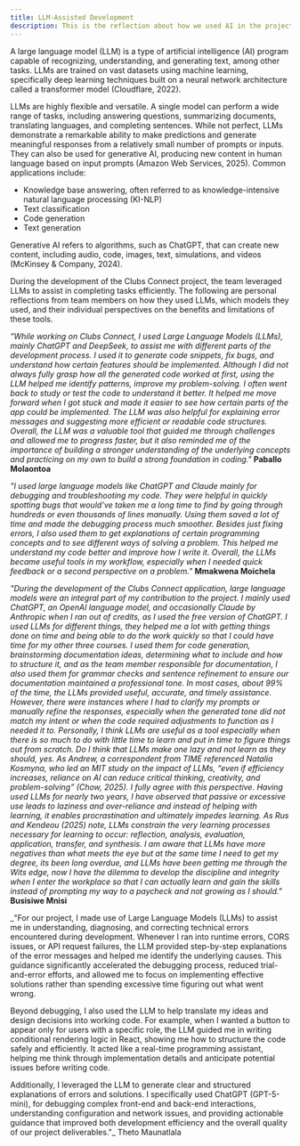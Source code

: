 ```yaml
---
title: LLM-Assisted Development
description: This is the reflection about how we used AI in the project
---
```


A large language model (LLM) is a type of artificial intelligence (AI) program capable of recognizing, understanding, and generating text, among other tasks. LLMs are trained on vast datasets using machine learning, specifically deep learning techniques built on a neural network architecture called a transformer model (Cloudflare, 2022).

LLMs are highly flexible and versatile. A single model can perform a wide range of tasks, including answering questions, summarizing documents, translating languages, and completing sentences. While not perfect, LLMs demonstrate a remarkable ability to make predictions and generate meaningful responses from a relatively small number of prompts or inputs. They can also be used for generative AI, producing new content in human language based on input prompts (Amazon Web Services, 2025). Common applications include:

- Knowledge base answering, often referred to as knowledge-intensive natural language processing (KI-NLP)
- Text classification
- Code generation
- Text generation

Generative AI refers to algorithms, such as ChatGPT, that can create new content, including audio, code, images, text, simulations, and videos (McKinsey & Company, 2024).

During the development of the Clubs Connect project, the team leveraged LLMs to assist in completing tasks efficiently. The following are personal reflections from team members on how they used LLMs, which models they used, and their individual perspectives on the benefits and limitations of these tools.

_"While working on Clubs Connect, I used Large Language Models (LLMs), mainly ChatGPT and DeepSeek, to assist me with different parts of the development process. I used it to generate code snippets, fix bugs, and understand how certain features should be implemented. Although I did not always fully grasp how all the generated code worked at first, using the LLM helped me identify patterns, improve my problem-solving. I often went back to study or test the code to understand it better. It helped me move forward when I got stuck and made it easier to see how certain parts of the app could be implemented. The LLM was also helpful for explaining error messages and suggesting more efficient or readable code structures. Overall, the LLM was a valuable tool that guided me through challenges and allowed me to progress faster, but it also reminded me of the importance of building a stronger understanding of the underlying concepts and practicing on my own to build a strong foundation in coding."_ **Paballo Molaontoa**

_"I used large language models like ChatGPT and Claude mainly for debugging and troubleshooting my code. They were helpful in quickly spotting bugs that would’ve taken me a long time to find by going through hundreds or even thousands of lines manually. Using them saved a lot of time and made the debugging process much smoother.
Besides just fixing errors, I also used them to get explanations of certain programming concepts and to see different ways of solving a problem. This helped me understand my code better and improve how I write it. Overall, the LLMs became useful tools in my workflow, especially when I needed quick feedback or a second perspective on a problem."_ **Mmakwena Moichela**

_"During the development of the Clubs Connect application, large language models were an integral part of my contribution to the project. I mainly used ChatGPT, an OpenAI language model, and occasionally Claude by Anthropic when I ran out of credits, as I used the free version of ChatGPT.
I used LLMs for different things, they helped me a lot with getting things done on time and being able to do the work quickly so that I could have time for my other three courses. I used them for code generation, brainstorming documentation ideas, determining what to include and how to structure it, and as the team member responsible for documentation, I also used them for grammar checks and sentence refinement to ensure our documentation maintained a professional tone. In most cases, about 99% of the time, the LLMs provided useful, accurate, and timely assistance. However, there were instances where I had to clarify my prompts or manually refine the responses, especially when the generated tone did not match my intent or when the code required adjustments to function as I needed it to.
Personally, I think LLMs are useful as a tool especially when there is so much to do with little time to learn and put in time to figure things out from scratch. Do I think that LLMs make one lazy and not learn as they should, yes. As Andrew, a correspondent from TIME referenced Natalia Kosmyna, who led an MIT study on the impact of LLMs, “even if efficiency increases, reliance on AI can reduce critical thinking, creativity, and problem-solving” (Chow, 2025). I fully agree with this perspective. Having used LLMs for nearly two years, I have observed that passive or excessive use leads to laziness and over-reliance and instead of helping with learning, it enables procrastination and ultimately impedes learning.
As Rus and Kendeou (2025) note, LLMs constrain the very learning processes necessary for learning to occur: reflection, analysis, evaluation, application, transfer, and synthesis. I am aware that LLMs have more negatives than what meets the eye but at the same time I need to get my degree, its been long overdue, and LLMs have been getting me through the Wits edge, now I have the dilemma to develop the discipline and integrity when I enter the workplace so that I can actually learn and gain the skills instead of prompting my way to a paycheck and not growing as I should."_ **Busisiwe Mnisi**

\_"For our project, I made use of Large Language Models (LLMs) to assist me in understanding, diagnosing, and correcting technical errors encountered during development. Whenever I ran into runtime errors, CORS issues, or API request failures, the LLM provided step-by-step explanations of the error messages and helped me identify the underlying causes. This guidance significantly accelerated the debugging process, reduced trial-and-error efforts, and allowed me to focus on implementing effective solutions rather than spending excessive time figuring out what went wrong.

Beyond debugging, I also used the LLM to help translate my ideas and design decisions into working code. For example, when I wanted a button to appear only for users with a specific role, the LLM guided me in writing conditional rendering logic in React, showing me how to structure the code safely and efficiently. It acted like a real-time programming assistant, helping me think through implementation details and anticipate potential issues before writing code.

Additionally, I leveraged the LLM to generate clear and structured explanations of errors and solutions. I specifically used ChatGPT (GPT-5-mini), for debugging complex front-end and back-end interactions, understanding configuration and network issues, and providing actionable guidance that improved both development efficiency and the overall quality of our project deliverables."\_
Theto Maunatlala
